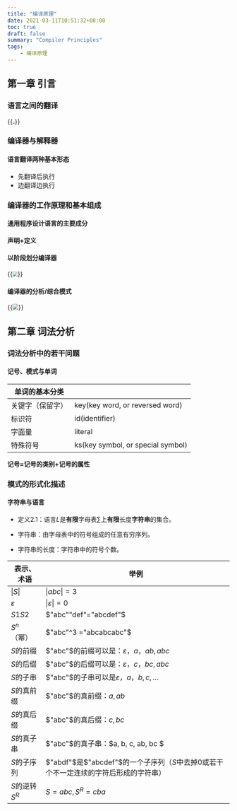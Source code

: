 ```yaml
---
title: "编译原理"
date: 2021-03-11T10:51:32+08:00
toc: true
draft: false
summary: "Compiler Principles" 
tags:
    - 编译原理
---
```


## 第一章 引言

### 语言之间的翻译

{{<image src="https://files.catbox.moe/wi466j.png" position="center" style="zoom: 30% ;">}}

### 编译器与解释器

#### 语言翻译两种基本形态

- 先翻译后执行
- 边翻译边执行

### 编译器的工作原理和基本组成

#### 通用程序设计语言的主要成分

**声明+定义**

#### 以阶段划分编译器

{{<image src="https://files.catbox.moe/javh21.png" position="center" style="zoom: 70% ;">}}

#### 编译器的分析/综合模式

{{<image src="https://files.catbox.moe/phca02.png" position="center" style="zoom: 80% ;">}}

## 第二章 词法分析

### 词法分析中的若干问题

#### 记号、模式与单词

| 单词的基本分类 | |
| -- | -- |
| 关键字（保留字） | key(key word, or reversed word) |
| 标识符 | id(identifier) |
| 字面量 | literal |
| 特殊符号 | ks(key symbol, or special symbol)|

**记号=记号的类别+记号的属性**

### 模式的形式化描述

#### 字符串与语言

- 定义2.1：语言$L$是**有限**字母表$\sum$上**有限**长度**字符串**的集合。

- 字符串：由字母表中的符号组成的任意有穷序列。
- 字符串的长度：字符串中的符号个数。

| 表示、术语 | 举例 |
| -- | -- |
| $\|S\|$ | $\|abc\|= 3$ |
| $\varepsilon$ | $\| \varepsilon\| = 0$ |
| $S1S2$ | $"abc""def"="abcdef"$ |
| $S^n$（幂）| $"abc"^3 ="abcabcabc"$ |
| $S$的前缀 | $"abc"$的前缀可以是：$ε，a，ab, abc$ |
| $S$的后缀 | $"abc"$的后缀可以是：$ε，c，bc, abc$ |
| $S$的子串 | $"abc"$的子串可以是$ε，a，b, c, …$|
| $S$的真前缀 | $"abc"$的真前缀：$a, ab$ |
| $S$的真后缀 | $"abc"$的真后缀：$c, bc$ |
| $S$的真子串 | $"abc"$的真子串：$a, b, c, ab, bc $ |
| $S$的子序列 | $"abdf"$是$"abcdef"$的一个子序列（$S$中去掉$0$或若干个不一定连续的字符后形成的字符串）|
| $S$的逆转$S^R$ | $S=abc,S^R=cba$ |


